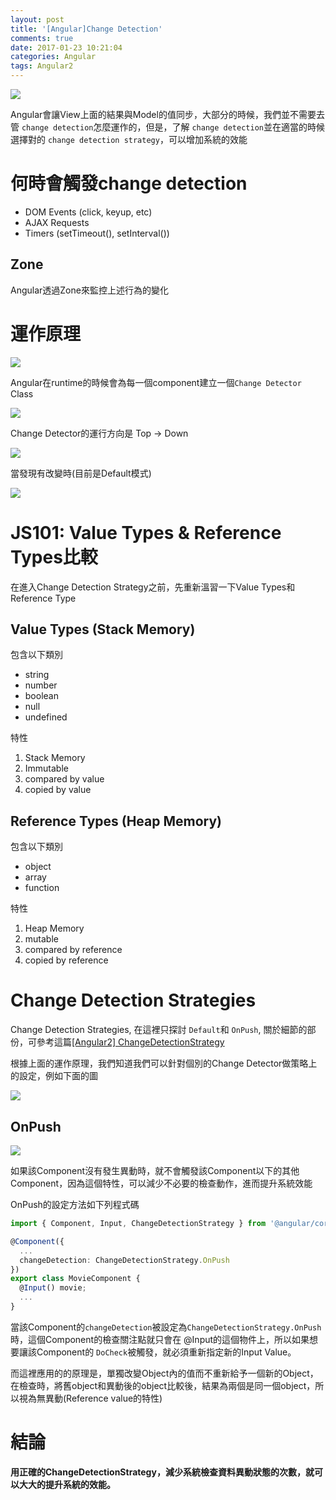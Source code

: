 ```yaml
---
layout: post
title: '[Angular]Change Detection'
comments: true
date: 2017-01-23 10:21:04
categories: Angular
tags: Angular2
---
```


![](https://farm1.staticflickr.com/740/32472149965_a7d79c9969_o.png)

Angular會讓View上面的結果與Model的值同步，大部分的時候，我們並不需要去管 `change detection`怎麼運作的，但是，了解 `change detection`並在適當的時候選擇對的 `change detection strategy`，可以增加系統的效能

<!-- more -->

# 何時會觸發change detection

* DOM Events (click, keyup, etc)
* AJAX Requests
* Timers (setTimeout(), setInterval())

## Zone

Angular透過Zone來監控上述行為的變化



# 運作原理

![](https://farm1.staticflickr.com/640/32352266961_1eeb7fba5a_o.png)

Angular在runtime的時候會為每一個component建立一個`Change Detector` Class

![](https://farm1.staticflickr.com/689/31630339334_175106c15d_o.png)

Change Detector的運行方向是 Top -> Down

![](https://farm1.staticflickr.com/358/32095374120_6656c40dcf_o.png)

當發現有改變時(目前是Default模式)

![](https://farm1.staticflickr.com/663/31662279353_4ac2e09719_o.png)

# JS101: Value Types & Reference Types比較

在進入Change Detection Strategy之前，先重新溫習一下Value Types和Reference Type

## Value Types (Stack Memory)

包含以下類別

- string
- number
- boolean
- null
- undefined

特性

1. Stack Memory
2. Immutable
3. compared by value
4. copied by value

## Reference Types (Heap Memory)

包含以下類別

- object
- array
- function

特性

1. Heap Memory
2. mutable
3. compared by reference
4. copied by reference

# Change Detection Strategies

Change Detection Strategies, 在這裡只探討 `Default`和 `OnPush`, 關於細節的部份，可參考這篇[[Angular2] ChangeDetectionStrategy](http://blog.kevinyang.net/2016/06/05/angular2-ChangeDetectionStrategy/)

根據上面的運作原理，我們知道我們可以針對個別的Change Detector做策略上的設定，例如下面的圖

![](https://farm1.staticflickr.com/753/32328351742_3920853cee_o.png)



## OnPush

![](https://farm1.staticflickr.com/437/32480298545_a7aafccf9e_o.png)

如果該Component沒有發生異動時，就不會觸發該Component以下的其他Component，因為這個特性，可以減少不必要的檢查動作，進而提升系統效能

OnPush的設定方法如下列程式碼

```typescript
import { Component, Input, ChangeDetectionStrategy } from '@angular/core';

@Component({
  ...
  changeDetection: ChangeDetectionStrategy.OnPush
})
export class MovieComponent {
  @Input() movie;
  ...
}

```

當該Component的`changeDetection`被設定為`ChangeDetectionStrategy.OnPush`時，這個Component的檢查關注點就只會在 @Input的這個物件上，所以如果想要讓該Component的 `DoCheck`被觸發，就必須重新指定新的Input Value。

而這裡應用的的原理是，單獨改變Object內的值而不重新給予一個新的Object，在檢查時，將舊object和異動後的object比較後，結果為兩個是同一個object，所以視為無異動(Reference value的特性)

# 結論

**用正確的ChangeDetectionStrategy，減少系統檢查資料異動狀態的次數，就可以大大的提升系統的效能。**



